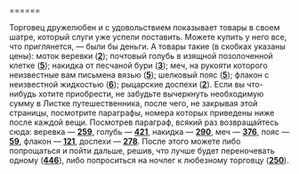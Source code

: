 ======

Торговец дружелюбен и с удовольствием показывает товары в своем шатре, который слуги уже успели поставить. Можете купить у него все, что приглянется, — были бы деньги. А товары такие (в скобках указаны цены): моток веревки ([**2**](#n_2)); почтовый голубь в изящной позолоченной клетке ([**5**](#n_5)); накидка от песчаной бури ([**3**](#n_3)); меч, на рукояти которого неизвестные вам письмена вязью ([**5**](#n_5)); шелковый пояс ([**5**](#n_5)); флакон с неизвестной жидкостью ([**6**](#n_6)); рыцарские доспехи ([**2**](#n_2)). Если вы что-нибудь хотите приобрести, не забудьте вычеркнуть необходимую сумму в Листке путешественника, после чего, не закрывая этой страницы, посмотрите параграфы, номера которых приведены ниже после каждой вещи. Посмотрев параграф, всякий раз возвращайтесь сюда: веревка — [**259**](#n_259), голубь — [**421**](#n_421), накидка — [**290**](#n_290), меч — [**376**](#n_376), пояс — [**59**](#n_59), флакон — [**121**](#n_121), доспехи — [**278**](#n_278). После этого можете либо попрощаться и пойти дальше, решив, что лучше будет переночевать одному ([**446**](#n_446)), либо попроситься на ночлег к любезному торговцу ([**250**](#n_250)).

